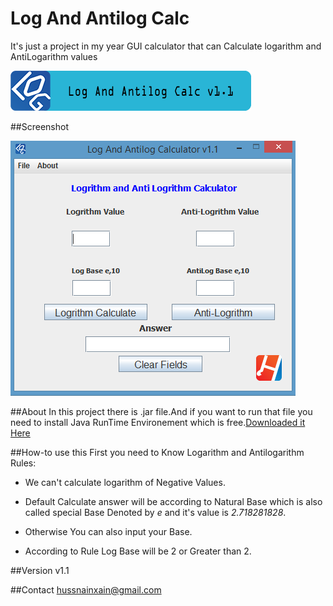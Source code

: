 # Log And Antilog Calc
It's just a project in my year GUI calculator that can Calculate logarithm and AntiLogarithm values

![image1](/resc/sc1.png)

##Screenshot

![image2](/resc/sc2.png)

##About
In this project there is .jar file.And if you want to run that file you need to install Java RunTime Environement which is free.<a href="https://java.com/download" target="_blank">Downloaded it Here</a>

##How-to use this
First you need to Know
Logarithm and Antilogarithm Rules:

+ We can't calculate logarithm of Negative Values.

+ Default Calculate answer will be according to Natural Base which is also called special Base Denoted by _e_ and
it's value is  _2.718281828_.

+ Otherwise You can also input your Base.

+ According to Rule Log Base will be 2 or Greater than 2.

##Version
v1.1

##Contact
hussnainxain@gmail.com
